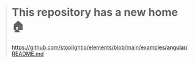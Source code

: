 > # This repository has a new home 🏠
> https://github.com/stoplightio/elements/blob/main/examples/angular/README.md
